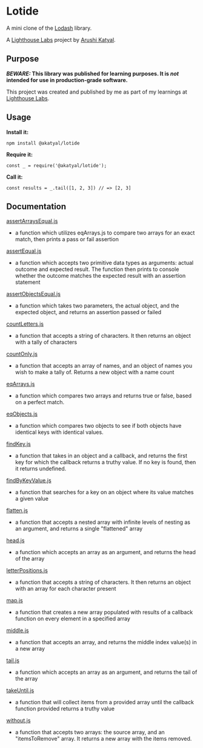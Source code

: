 # Lotide

A mini clone of the [Lodash](https://lodash.com) library.

A [Lighthouse Labs](https://www.lighthouselabs.ca/) project by [Arushi Katyal](https://github.com/katy-arushi).

## Purpose

**_BEWARE:_ This library was published for learning purposes. It is _not_ intended for use in production-grade software.**

This project was created and published by me as part of my learnings at [Lighthouse Labs](https://www.lighthouselabs.ca/). 

## Usage

**Install it:**

`npm install @akatyal/lotide`

**Require it:**

`const _ = require('@akatyal/lotide');`

**Call it:**

`const results = _.tail([1, 2, 3]) // => [2, 3]`

## Documentation
[assertArraysEqual.js](/assertArraysEqual.js)

 * a function which utilizes eqArrays.js to compare two arrays for an exact match, then prints a pass or fail assertion

[assertEqual.js](/assertEqual.js)

* a function which accepts two primitive data types as arguments: actual outcome and expected result. The function then prints to console whether the outcome matches the expected result with an assertion statement

[assertObjectsEqual.js](/assertObjectsEqual.js)

* a function which takes two parameters, the actual object, and the expected object, and returns an assertion passed or failed

[countLetters.js](/countLetters.js)

* a function that accepts a string of characters. It then returns an object with a tally of characters

[countOnly.js](/countOnly.js)

* a function that accepts an array of names, and an object of names you wish to make a tally of. Returns a new object with a name count

[eqArrays.js](/eqArrays.js)

 * a function which compares two arrays and returns true or false, based on a perfect match.

[eqObjects.js](/eqObjects.js)

 * a function which compares two objects to see if both objects have identical keys with identical values.

[findKey.js](/findKey.js)

 * a function that takes in an object and a callback, and returns the first key for which the callback returns a truthy value. If no key is found, then it returns undefined.

[findByKeyValue.js](/findKeyByValue.js)

* a function that searches for a key on an object where its value matches a given value

[flatten.js](/flatten.js)

* a function that accepts a nested array with infinite levels of nesting as an argument, and returns a single "flattened" array

[head.js](/head.js)

* a function which accepts an array as an argument, and returns the head of the array

[letterPositions.js](/letterPositions.js)

* a function that accepts a string of characters. It then returns an object with an array for each character present

[map.js](/map.js)

* a function that creates a new array populated with results of a callback function on every element in a specified array

[middle.js](/middle.js)

* a function that accepts an array, and returns the middle index value(s) in a new array

[tail.js](tail.js)

* a function which accepts an array as an argument, and returns the tail of the array

[takeUntil.js](/takeUntil.js)

* a function that will collect items from a provided array until the callback function provided returns a truthy value

[without.js](/without.js)

* a function that accepts two arrays: the source array, and an "itemsToRemove" array. It returns a new array with the items removed.
